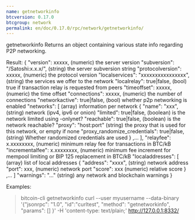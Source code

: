 ```yaml
---
name: getnetworkinfo
btcversion: 0.17.0
btcgroup: network
permalink: en/doc/0.17.0/rpc/network/getnetworkinfo/
---
```


getnetworkinfo
Returns an object containing various state info regarding P2P networking.

Result:
{
  "version": xxxxx,                      (numeric) the server version
  "subversion": "/Satoshi:x.x.x/",     (string) the server subversion string
  "protocolversion": xxxxx,              (numeric) the protocol version
  "localservices": "xxxxxxxxxxxxxxxx", (string) the services we offer to the network
  "localrelay": true|false,              (bool) true if transaction relay is requested from peers
  "timeoffset": xxxxx,                   (numeric) the time offset
  "connections": xxxxx,                  (numeric) the number of connections
  "networkactive": true|false,           (bool) whether p2p networking is enabled
  "networks": [                          (array) information per network
  {
    "name": "xxx",                     (string) network (ipv4, ipv6 or onion)
    "limited": true|false,               (boolean) is the network limited using -onlynet?
    "reachable": true|false,             (boolean) is the network reachable?
    "proxy": "host:port"               (string) the proxy that is used for this network, or empty if none
    "proxy_randomize_credentials": true|false,  (string) Whether randomized credentials are used
  }
  ,...
  ],
  "relayfee": x.xxxxxxxx,                (numeric) minimum relay fee for transactions in BTC/kB
  "incrementalfee": x.xxxxxxxx,          (numeric) minimum fee increment for mempool limiting or BIP 125 replacement in BTC/kB
  "localaddresses": [                    (array) list of local addresses
  {
    "address": "xxxx",                 (string) network address
    "port": xxx,                         (numeric) network port
    "score": xxx                         (numeric) relative score
  }
  ,...
  ]
  "warnings": "..."                    (string) any network and blockchain warnings
}

Examples:
> bitcoin-cli getnetworkinfo 
> curl --user myusername --data-binary '{"jsonrpc": "1.0", "id":"curltest", "method": "getnetworkinfo", "params": [] }' -H 'content-type: text/plain;' http://127.0.0.1:8332/


